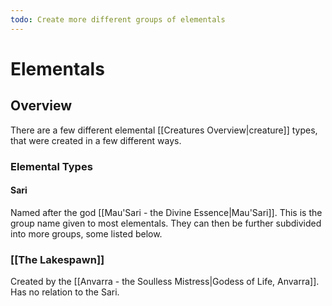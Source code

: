 ```yaml
---
todo: Create more different groups of elementals
---
```

# Elementals
## Overview
There are a few different elemental [[Creatures Overview|creature]] types, that were created in a few different ways.
### Elemental Types
#### Sari
Named after the god [[Mau'Sari - the Divine Essence|Mau'Sari]]. This is the group name given to most elementals. They can then be further subdivided into more groups, some listed below.
### [[The Lakespawn]]
Created by the [[Anvarra - the Soulless Mistress|Godess of Life, Anvarra]]. Has no relation to the Sari.